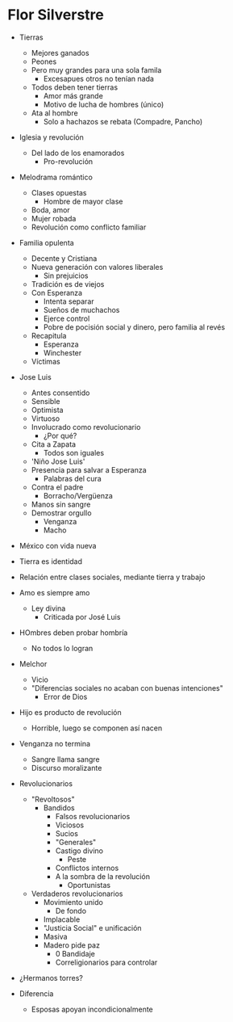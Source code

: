 # Flor Silverstre

* Tierras
    * Mejores ganados
    * Peones
    * Pero muy grandes para una sola famila
        * Excesapues otros no tenían nada
    * Todos deben tener tierras
        * Amor más grande 
        * Motivo de lucha de hombres (único)
    * Ata al hombre
        * Solo a hachazos se rebata (Compadre, Pancho)


* Iglesia y revolución
    * Del lado de los enamorados
        * Pro-revolución

* Melodrama romántico
    * Clases opuestas
        * Hombre de mayor clase
    * Boda, amor
    * Mujer robada
    * Revolución como conflicto familiar

* Familia opulenta
    * Decente y Cristiana
    * Nueva generación con valores liberales
        * Sin prejuicios
    * Tradición es de viejos
    * Con Esperanza
        * Intenta separar 
        * Sueños de muchachos
        * Ejerce control
        * Pobre de pocisión social y dinero, pero familia al revés
    * Recapitula
        * Esperanza
        * Winchester
    * Víctimas

* Jose Luis
    * Antes consentido
    * Sensible
    * Optimista
    * Virtuoso
    * Involucrado como revolucionario
        * ¿Por qué? 
    * Cita a Zapata
        * Todos son iguales
    * 'Niño Jose Luis'
    * Presencia para salvar a Esperanza
        * Palabras del cura
    * Contra el padre
        * Borracho/Vergüenza
    * Manos sin sangre
    * Demostrar orgullo
    	* Venganza
    	* Macho
* México con vida nueva

* Tierra es identidad
* Relación entre clases sociales, mediante tierra y trabajo

* Amo es siempre amo
    * Ley divina
        * Criticada por José Luis

* HOmbres deben probar hombría 
    * No todos lo logran

* Melchor   
    * Vicio
    * "Diferencias sociales no acaban con buenas intenciones"
        * Error de Dios

* Hijo es producto de revolución
	* Horrible, luego se componen así nacen

* Venganza no termina
	* Sangre llama sangre
	* Discurso moralizante

* Revolucionarios
    * "Revoltosos"
        * Bandidos
            * Falsos revolucionarios
            * Viciosos
            * Sucios
            * "Generales"
            * Castigo divino
            	* Peste
            * Conflictos internos
            * A la sombra de la revolución
            	* Oportunistas
 	* Verdaderos revolucionarios
	    * Movimiento unido
	        * De fondo
	    * Implacable
	    * "Justicia Social" e unificación
	    * Masiva
	    * Madero pide paz
	        * 0 Bandidaje
	        * Correligionarios para controlar

* ¿Hermanos torres?

* Diferencia
    * Esposas apoyan incondicionalmente
